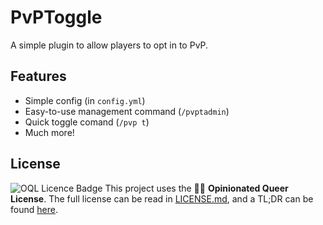 # PvPToggle
A simple plugin to allow players to opt in to PvP.

## Features
- Simple config (in `config.yml`)
- Easy-to-use management command (`/pvptadmin`)
- Quick toggle comand (`/pvp t`)
- Much more!

## License
![OQL Licence Badge](https://badgers.space/badge/License/OQL/pink)
This project uses the 🏳️‍🌈 **Opinionated Queer License**. The full license can be read in [LICENSE.md](https://github.com/aelithron/PvPToggle/tree/main/LICENSE.md), and a TL;DR can be found [here](https://oql.avris.it/license.tldr).
